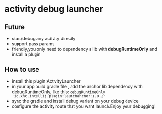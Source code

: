 # activity debug launcher
## Future
* start/debug any activity directly 
* support pass params
* friendly,you only need to dependency a lib with **debugRuntimeOnly** and install a plugin

## How to use
* install this plugin:ActivityLauncher
* in your app build.gradle file , add the anchor lib dependency with debugRuntimeOnly, like this:
```debugRuntimeOnly 'io.xnc.intellij.plugin:launchanchor:1.0.2'```
* sync the gradle and install debug variant on your debug device
* configure the activity route that you want launch.Enjoy your debugging!
